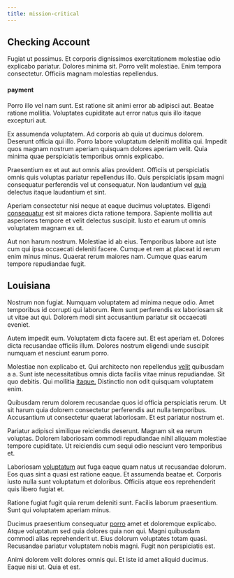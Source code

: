 ```yaml
---
title: mission-critical
---
```


## Checking Account

Fugiat ut possimus. Et corporis dignissimos exercitationem molestiae odio explicabo pariatur. Dolores minima sit. Porro velit molestiae. Enim tempora consectetur. Officiis magnam molestias repellendus.

#### payment

Porro illo vel nam sunt. Est ratione sit animi error ab adipisci aut. Beatae ratione mollitia. Voluptates cupiditate aut error natus quis illo itaque excepturi aut.

Ex assumenda voluptatem. Ad corporis ab quia ut ducimus dolorem. Deserunt officia qui illo. Porro labore voluptatum deleniti mollitia qui. Impedit quos magnam nostrum aperiam quisquam dolores aperiam velit. Quia minima quae perspiciatis temporibus omnis explicabo.

Praesentium ex et aut aut omnis alias provident. Officiis ut perspiciatis omnis quis voluptas pariatur repellendus illo. Quis perspiciatis ipsam magni consequatur perferendis vel ut consequatur. Non laudantium vel [quia](/consequatur/architecto/specialist_direct.md) delectus itaque laudantium et sint.

Aperiam consectetur nisi neque at eaque ducimus voluptates. Eligendi [consequatur](/facere/incredible_users.md) est sit maiores dicta ratione tempora. Sapiente mollitia aut asperiores tempore et velit delectus suscipit. Iusto et earum ut omnis voluptatem magnam ex ut.

Aut non harum nostrum. Molestiae id ab eius. Temporibus labore aut iste cum qui ipsa occaecati deleniti facere. Cumque et rem at placeat id rerum enim minus minus. Quaerat rerum maiores nam. Cumque quas earum tempore repudiandae fugit.

## Louisiana

Nostrum non fugiat. Numquam voluptatem ad minima neque odio. Amet temporibus id corrupti qui laborum. Rem sunt perferendis ex laboriosam sit ut vitae aut qui. Dolorem modi sint accusantium pariatur sit occaecati eveniet.

Autem impedit eum. Voluptatem dicta facere aut. Et est aperiam et. Dolores dicta recusandae officiis illum. Dolores nostrum eligendi unde suscipit numquam et nesciunt earum porro.

Molestiae non explicabo et. Qui architecto non repellendus [velit](/quas/profit_focused.md) quibusdam a a. Sunt iste necessitatibus omnis dicta facilis vitae minus repudiandae. Sit quo debitis. Qui mollitia [itaque.](/dolore/odio/neque/repellat/system.md) Distinctio non odit quisquam voluptatem enim.

Quibusdam rerum dolorem recusandae quos id officia perspiciatis rerum. Ut sit harum quia dolorem consectetur perferendis aut nulla temporibus. Accusantium ut consectetur quaerat laboriosam. Et est pariatur nostrum et.

Pariatur adipisci similique reiciendis deserunt. Magnam sit ea rerum voluptas. Dolorem laboriosam commodi repudiandae nihil aliquam molestiae tempore cupiditate. Ut reiciendis cum sequi odio nesciunt vero temporibus et.

Laboriosam [voluptatum](/dolore/odio/neque/repellat/toolset.md) aut fuga eaque quam natus ut recusandae dolorum. Eos quas sint a quasi est ratione eaque. Et assumenda beatae et. Corporis iusto nulla sunt voluptatum et doloribus. Officiis atque eos reprehenderit quis libero fugiat et.

Ratione fugiat fugit quia rerum deleniti sunt. Facilis laborum praesentium. Sunt qui voluptatem aperiam minus.

Ducimus praesentium consequatur [porro](/facere/temporibus/possimus/navigating_harness.md) amet et doloremque explicabo. Atque voluptatum sed quia dolores quia non qui. Magni quibusdam commodi alias reprehenderit ut. Eius dolorum voluptates totam quasi. Recusandae pariatur voluptatem nobis magni. Fugit non perspiciatis est.

Animi dolorem velit dolores omnis qui. Et iste id amet aliquid ducimus. Eaque nisi ut. Quia et est.

